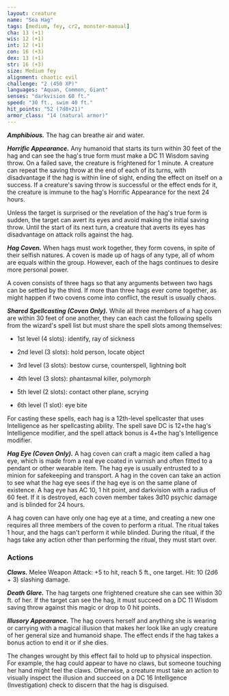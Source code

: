 ```yaml
---
layout: creature
name: "Sea Hag"
tags: [medium, fey, cr2, monster-manual]
cha: 13 (+1)
wis: 12 (+1)
int: 12 (+1)
con: 16 (+3)
dex: 13 (+1)
str: 16 (+3)
size: Medium fey
alignment: chaotic evil
challenge: "2 (450 XP)"
languages: "Aquan, Common, Giant"
senses: "darkvision 60 ft."
speed: "30 ft., swim 40 ft."
hit_points: "52 (7d8+21)"
armor_class: "14 (natural armor)"
---
```


***Amphibious.*** The hag can breathe air and water.

***Horrific Appearance.*** Any humanoid that starts its turn within 30 feet of the hag and can see the hag's true form must make a DC 11 Wisdom saving throw. On a failed save, the creature is frightened for 1 minute. A creature can repeat the saving throw at the end of each of its turns, with disadvantage if the hag is within line of sight, ending the effect on itself on a success. If a creature's saving throw is successful or the effect ends for it, the creature is immune to the hag's Horrific Appearance for the next 24 hours.

Unless the target is surprised or the revelation of the hag's true form is sudden, the target can avert its eyes and avoid making the initial saving throw. Until the start of its next turn, a creature that averts its eyes has disadvantage on attack rolls against the hag.

***Hag Coven.*** When hags must work together, they form covens, in spite of their selfish natures. A coven is made up of hags of any type, all of whom are equals within the group. However, each of the hags continues to desire more personal power.

A coven consists of three hags so that any arguments between two hags can be settled by the third. If more than three hags ever come together, as might happen if two covens come into conflict, the result is usually chaos.

***Shared Spellcasting (Coven Only).*** While all three members of a hag coven are within 30 feet of one another, they can each cast the following spells from the wizard's spell list but must share the spell slots among themselves:

* 1st level (4 slots): identify, ray of sickness

* 2nd level (3 slots): hold person, locate object

* 3rd level (3 slots): bestow curse, counterspell, lightning bolt

* 4th level (3 slots): phantasmal killer, polymorph

* 5th level (2 slots): contact other plane, scrying

* 6th level (1 slot): eye bite

For casting these spells, each hag is a 12th-level spellcaster that uses Intelligence as her spellcasting ability. The spell save DC is 12+the hag's Intelligence modifier, and the spell attack bonus is 4+the hag's Intelligence modifier.

***Hag Eye (Coven Only).*** A hag coven can craft a magic item called a hag eye, which is made from a real eye coated in varnish and often fitted to a pendant or other wearable item. The hag eye is usually entrusted to a minion for safekeeping and transport. A hag in the coven can take an action to see what the hag eye sees if the hag eye is on the same plane of existence. A hag eye has AC 10, 1 hit point, and darkvision with a radius of 60 feet. If it is destroyed, each coven member takes 3d10 psychic damage and is blinded for 24 hours.

A hag coven can have only one hag eye at a time, and creating a new one requires all three members of the coven to perform a ritual. The ritual takes 1 hour, and the hags can't perform it while blinded. During the ritual, if the hags take any action other than performing the ritual, they must start over.

### Actions

***Claws.*** Melee Weapon Attack: +5 to hit, reach 5 ft., one target. Hit: 10 (2d6 + 3) slashing damage.

***Death Glare.*** The hag targets one frightened creature she can see within 30 ft. of her. If the target can see the hag, it must succeed on a DC 11 Wisdom saving throw against this magic or drop to 0 hit points.

***Illusory Appearance.*** The hag covers herself and anything she is wearing or carrying with a magical illusion that makes her look like an ugly creature of her general size and humanoid shape. The effect ends if the hag takes a bonus action to end it or if she dies.

The changes wrought by this effect fail to hold up to physical inspection. For example, the hag could appear to have no claws, but someone touching her hand might feel the claws. Otherwise, a creature must take an action to visually inspect the illusion and succeed on a DC 16 Intelligence (Investigation) check to discern that the hag is disguised.
